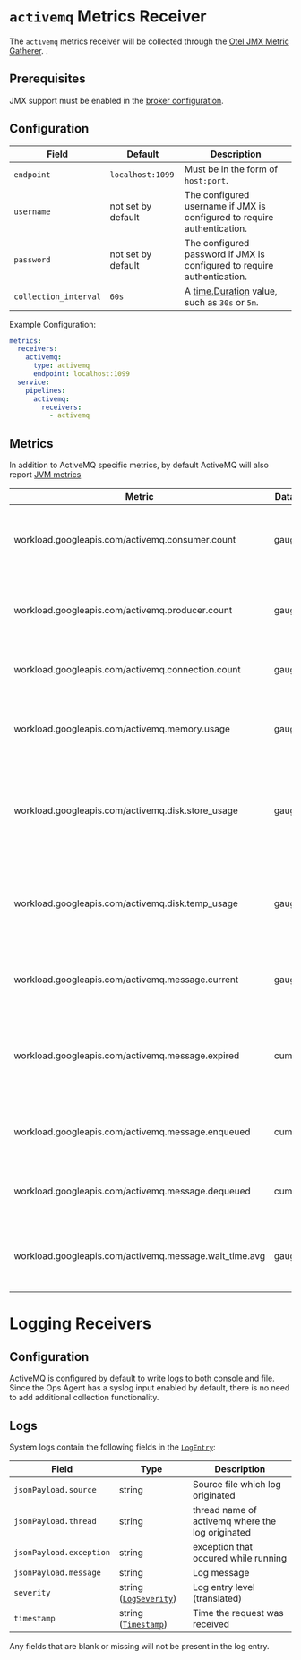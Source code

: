 # `activemq` Metrics Receiver

The `activemq` metrics receiver will be collected through the [Otel JMX Metric Gatherer](https://github.com/open-telemetry/opentelemetry-java-contrib/tree/main/jmx-metrics).
.

## Prerequisites

JMX support must be enabled in the [broker configuration](https://activemq.apache.org/jmx).

## Configuration

| Field                 | Default            | Description |
| ---                   |--------------------| ---         |
| `endpoint`            | `localhost:1099`   | Must be in the form of `host:port`.|
| `username`            | not set by default | The configured username if JMX is configured to require authentication. |
| `password`            | not set by default | The configured password if JMX is configured to require authentication. |
| `collection_interval` | `60s`              | A [time.Duration](https://pkg.go.dev/time#ParseDuration) value, such as `30s` or `5m`. |


Example Configuration:

```yaml
metrics:
  receivers:
    activemq:
      type: activemq
      endpoint: localhost:1099
  service:
    pipelines:
      activemq:
        receivers:
          - activemq
```

## Metrics
In addition to ActiveMQ specific metrics, by default ActiveMQ will also report [JVM metrics](https://github.com/GoogleCloudPlatform/ops-agent/blob/master/docs/jvm.md#metrics)

| Metric                                                                          | Data Type | Unit        | Labels      | Description |
| ---                                                                             | ---       | ---         | ---         | ---         | 
| workload.googleapis.com/activemq.consumer.count                                 | gauge     | consumers   | destination | The number of consumers currently reading from the broker.|
| workload.googleapis.com/activemq.producer.count                                 | gauge     | producers   | destination | The number of producers currently attached to the broker. |
| workload.googleapis.com/activemq.connection.count                               | gauge     | connections |             | The total number of current connections. |
| workload.googleapis.com/activemq.memory.usage                                   | gauge     | %           | destination | The percentage of configured memory used. |
| workload.googleapis.com/activemq.disk.store_usage                               | gauge     | %           |             | The percentage of configured disk used for persistent messages. |
| workload.googleapis.com/activemq.disk.temp_usage                                | gauge     | %           |             | The percentage of configured disk used for non-persistent messages. |
| workload.googleapis.com/activemq.message.current                                | gauge     | messages    | destination | The current number of messages waiting to be consumed. |
| workload.googleapis.com/activemq.message.expired                                | cumulative| messages    | destination | The total number of messages not delivered because they expired. |
| workload.googleapis.com/activemq.message.enqueued                               | cumulative| messages    | destination | The total number of messages received by the broker. |
| workload.googleapis.com/activemq.message.dequeued                               | cumulative| messages    | destination | The total number of messages delivered to consumers. |
| workload.googleapis.com/activemq.message.wait_time.avg                          | gauge     | ms          | destination | The average time a message was held on a destination. |


#  Logging Receivers

## Configuration

ActiveMQ is configured by default to write logs to both console and file. Since the Ops Agent has a syslog input enabled by default, there is no need to add additional collection functionality.



## Logs

System logs contain the following fields in the [`LogEntry`](https://cloud.google.com/logging/docs/reference/v2/rest/v2/LogEntry):

| Field                    | Type | Description                                      |
|--------------------------| ---- |--------------------------------------------------|
| `jsonPayload.source`     | string | Source file which log originated                 |
| `jsonPayload.thread`     | string | thread name of activemq where the log originated |
| `jsonPayload.exception`  | string | exception that occured while running             |
| `jsonPayload.message`    | string | Log message                                      |
| `severity`               | string ([`LogSeverity`](https://cloud.google.com/logging/docs/reference/v2/rest/v2/LogEntry#LogSeverity)) | Log entry level (translated)                     |
| `timestamp`              | string ([`Timestamp`](https://developers.google.com/protocol-buffers/docs/reference/google.protobuf#google.protobuf.Timestamp)) | Time the request was received                    |

Any fields that are blank or missing will not be present in the log entry.

